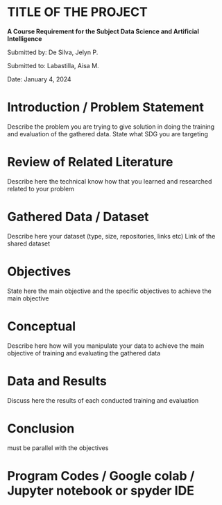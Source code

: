 # TITLE OF THE PROJECT

**A Course Requirement for the Subject Data Science and Artificial Intelligence**

Submitted by: De Silva, Jelyn P.

Submitted to: Labastilla, Aisa M.

Date: January 4, 2024

# Introduction / Problem Statement
  Describe the problem you are trying to give solution in doing the training and evaluation of the gathered data. State what SDG you are targeting
  
# Review of Related Literature
  Describe here the technical know how that you learned and researched related to your problem
  
# Gathered Data / Dataset 
  Describe here your dataset (type, size, repositories, links etc)
  Link of the shared dataset
  
# Objectives
  State here the main objective and the specific objectives to achieve the main objective
  
# Conceptual
  Describe here how will you manipulate your data to achieve the main objective of training and evaluating the gathered data
  
# Data and Results
  Discuss here the results of each conducted training and evaluation
  
# Conclusion
  must be parallel with the objectives

# Program Codes / Google colab / Jupyter notebook or spyder IDE

